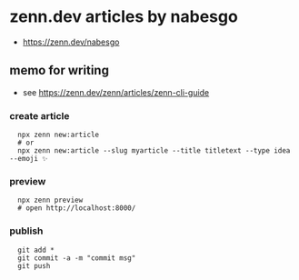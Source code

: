 # zenn.dev articles by nabesgo

* <https://zenn.dev/nabesgo>

## memo for writing

* see <https://zenn.dev/zenn/articles/zenn-cli-guide>

### create article

```
  npx zenn new:article
  # or
  npx zenn new:article --slug myarticle --title titletext --type idea --emoji ✨
```

### preview

```
  npx zenn preview
  # open http://localhost:8000/
```

### publish

```
  git add *
  git commit -a -m "commit msg"
  git push
```